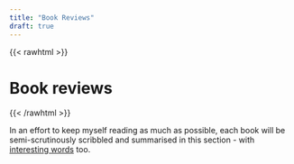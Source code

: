 ```yaml
---
title: "Book Reviews"
draft: true
---
```


{{< rawhtml >}} 
<h1 class="section-title main"><a>Book reviews</a></h1> 
{{< /rawhtml >}}

In an effort to keep myself reading as much as possible, each book will be semi-scrutinously scribbled and summarised in this section - with [interesting words](../words) too.